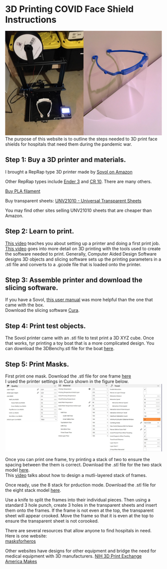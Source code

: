 # 3D Printing COVID Face Shield Instructions  
![Making Face Shields](/assests/mask.png)
The purpose of this website is to outline the steps needed to 3D print face shields for hospitals that need them during the pandemic war.  

## Step 1: Buy a 3D printer and materials.   
I brought a RepRap type 3D printer made by [Sovol on Amazon](https://www.amazon.com/dp/B07TMLJS8Z/ref=cm_sw_r_apa_i_YAZKEbT34FYV3)  

Other RepRap types include [Ender 3](https://www.amazon.com/Comgrow-Creality-Printer-Upgrade-Certified/dp/B07GYRQVYV) and [CR 10](https://www.amazon.com/Official-Creality-3D-Printer-12x12x15-5/dp/B07LG2K55Q/ref=sr_1_2?dchild=1&keywords=cr10+3d+printer&qid=1588033169&s=industrial&sr=1-2). There are many others.   

[Buy PLA filament](https://www.amazon.com/dp/B07R1SJCL6/ref=cm_sw_r_apa_i_xHZKEbFY30JT3)  

Buy transparent sheets: [UNV21010 - Universal Transparent Sheets](https://www.amazon.com/gp/product/B074QXD918/ref=ppx_yo_dt_b_asin_title_o00_s00?ie=UTF8&psc=1)  

You may find other sites selling UNV21010 sheets that are cheaper than Amazon.  
## Step 2: Learn to print.  
[This video](https://www.youtube.com/watch?v=T-Z3GmM20JM) teaches you about setting up a printer and doing a first print job. 
[This video](https://www.youtube.com/watch?v=3LBTkLsjHGQ) goes into more detail on 3D printing with the tools used to create the software needed to print. Generally, Computer Aided Design Software designs 3D objects and slicing software sets up the printing parameters in a .stl file and converts to a .gcode file that is loaded onto the printer.  

## Step 3: Assemble printer and download the slicing software.    
If you have a Sovol, [this user manual](https://drive.google.com/file/d/1Jwcd8sjB3ZGyrze-Ci5c0DzP0ElAvcmj/view) was more helpful than the one that came with the box.   
Download the slicing software [Cura](https://ultimaker.com/software/ultimaker-cura).    

## Step 4: Print test objects. 
The Sovol printer came with an .stl file to test print a 3D XYZ cube. Once that works, tyr printing a toy boat that is a more complicated design. You can download the 3DBenchy.stl file for the boat [here](https://www.thingiverse.com/thing:763622/files).    

## Step 5: Print Masks.
First print one mask. Download the .stl file for one frame [here]( https://github.com/alexmaccalman/3DPrintedCOVIDShields.io/raw/master/assests/1_letter_3-hole.stl
)  
I used the printer settings in Cura shown in the figure below.
![Settings](/assests/settings.png)  

Once you can print one frame, try printing a stack of two to ensure the spacing between the them is correct. Download the .stl file for the two stack model [here]( https://github.com/alexmaccalman/3DPrintedCOVIDShields.io/raw/master/assests/2_stack_24mm.stl).    
This [video](https://www.youtube.com/watch?v=MHKBvk8IAc0) talks about how to design a mutli-layered stack of frames.

Once ready, use the 8 stack for prduction mode. Download the .stl file for the eight stack model [here]( https://github.com/alexmaccalman/3DPrintedCOVIDShields.io/raw/master/assests/8_stack_24mm.stl).    

Use a knife to split the frames into their individual pieces. Then using a standard 3 hole punch, create 3 holes in the transparent sheets and insert them onto the frames. If the frame is not even at the top, the transparent sheet will appear crooked. Move the frame so that it is even at the top to ensure the transparent sheet is not corooked.

There are several resources that allow anyone to find hospitals in need. Here is one website:  
[masksforheros](https://www.masksforheroes.com/)  

Other websites have designs for other equipment and bridge the need for medical equipment with 3D manufacturers.
[NIH 3D Print Exchange](https://3dprint.nih.gov/)  
[America Makes](https://www.americamakes.us/statement-on-covid-19/)  



